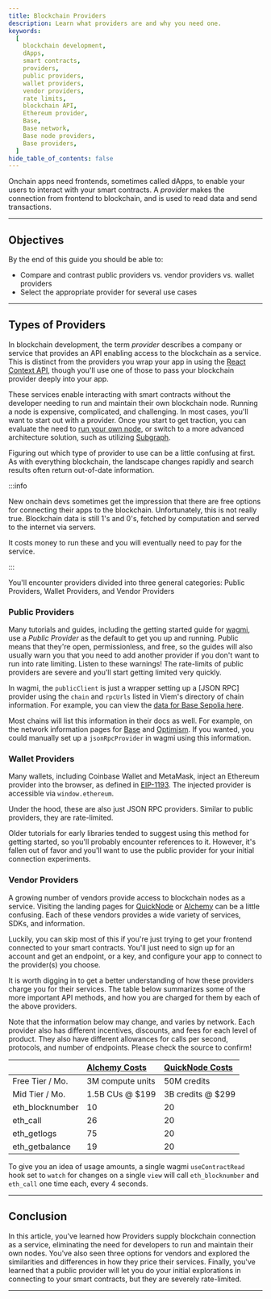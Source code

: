```yaml
---
title: Blockchain Providers
description: Learn what providers are and why you need one.
keywords:
  [
    blockchain development,
    dApps,
    smart contracts,
    providers,
    public providers,
    wallet providers,
    vendor providers,
    rate limits,
    blockchain API,
    Ethereum provider,
    Base,
    Base network,
    Base node providers,
    Base providers,
  ]
hide_table_of_contents: false
---
```


Onchain apps need frontends, sometimes called dApps, to enable your users to interact with your smart contracts. A _provider_ makes the connection from frontend to blockchain, and is used to read data and send transactions.

---

## Objectives

By the end of this guide you should be able to:

- Compare and contrast public providers vs. vendor providers vs. wallet providers
- Select the appropriate provider for several use cases

---

## Types of Providers

In blockchain development, the term _provider_ describes a company or service that provides an API enabling access to the blockchain as a service. This is distinct from the providers you wrap your app in using the [React Context API], though you'll use one of those to pass your blockchain provider deeply into your app.

These services enable interacting with smart contracts without the developer needing to run and maintain their own blockchain node. Running a node is expensive, complicated, and challenging. In most cases, you'll want to start out with a provider. Once you start to get traction, you can evaluate the need to [run your own node], or switch to a more advanced architecture solution, such as utilizing [Subgraph].

Figuring out which type of provider to use can be a little confusing at first. As with everything blockchain, the landscape changes rapidly and search results often return out-of-date information.

:::info

New onchain devs sometimes get the impression that there are free options for connecting their apps to the blockchain. Unfortunately, this is not really true. Blockchain data is still 1's and 0's, fetched by computation and served to the internet via servers.

It costs money to run these and you will eventually need to pay for the service.

:::

You'll encounter providers divided into three general categories: Public Providers, Wallet Providers, and Vendor Providers

### Public Providers

Many tutorials and guides, including the getting started guide for [wagmi], use a _Public Provider_ as the default to get you up and running. Public means that they're open, permissionless, and free, so the guides will also usually warn you that you need to add another provider if you don't want to run into rate limiting. Listen to these warnings! The rate-limits of public providers are severe and you'll start getting limited very quickly.

In wagmi, the `publicClient` is just a wrapper setting up a [JSON RPC] provider using the `chain` and `rpcUrls` listed in Viem's directory of chain information. For example, you can view the [data for Base Sepolia here].

Most chains will list this information in their docs as well. For example, on the network information pages for [Base] and [Optimism]. If you wanted, you could manually set up a `jsonRpcProvider` in wagmi using this information.

### Wallet Providers

Many wallets, including Coinbase Wallet and MetaMask, inject an Ethereum provider into the browser, as defined in [EIP-1193]. The injected provider is accessible via `window.ethereum`.

Under the hood, these are also just JSON RPC providers. Similar to public providers, they are rate-limited.

Older tutorials for early libraries tended to suggest using this method for getting started, so you'll probably encounter references to it. However, it's fallen out of favor and you'll want to use the public provider for your initial connection experiments.

### Vendor Providers

A growing number of vendors provide access to blockchain nodes as a service. Visiting the landing pages for [QuickNode] or [Alchemy] can be a little confusing. Each of these vendors provides a wide variety of services, SDKs, and information.

Luckily, you can skip most of this if you're just trying to get your frontend connected to your smart contracts. You'll just need to sign up for an account and get an endpoint, or a key, and configure your app to connect to the provider(s) you choose.

It is worth digging in to get a better understanding of how these providers charge you for their services. The table below summarizes some of the more important API methods, and how you are charged for them by each of the above providers.

Note that the information below may change, and varies by network. Each provider also has different incentives, discounts, and fees for each level of product. They also have different allowances for calls per second, protocols, and number of endpoints. Please check the source to confirm!

|                 | [Alchemy Costs]  | [QuickNode Costs] |
| :-------------- | :--------------- | :---------------- |
| Free Tier / Mo. | 3M compute units | 50M credits       |
| Mid Tier / Mo.  | 1.5B CUs @ $199  | 3B credits @ $299 |
| eth_blocknumber | 10               | 20                |
| eth_call        | 26               | 20                |
| eth_getlogs     | 75               | 20                |
| eth_getbalance  | 19               | 20                |

To give you an idea of usage amounts, a single wagmi `useContractRead` hook set to `watch` for changes on a single `view` will call `eth_blocknumber` and `eth_call` one time each, every 4 seconds.

---

## Conclusion

In this article, you've learned how Providers supply blockchain connection as a service, eliminating the need for developers to run and maintain their own nodes. You've also seen three options for vendors and explored the similarities and differences in how they price their services. Finally, you've learned that a public provider will let you do your initial explorations in connecting to your smart contracts, but they are severely rate-limited.

---

[Subgraph]: https://thegraph.com/docs/en/developing/creating-a-subgraph/
[wagmi]: https://wagmi.sh/react/getting-started#configure-chains
[data for Base Sepolia here]: https://github.com/wagmi-dev/viem/blob/main/src/chains/definitions/baseSepolia.ts
[Base]: https://docs.base.org/network-information
[Optimism]: https://community.optimism.io/docs/useful-tools/networks/
[EIP-1193]: https://eips.ethereum.org/EIPS/eip-1193
[Alchemy]: https://www.alchemy.com/
[QuickNode]: https://www.quicknode.com/
[Alchemy Costs]: https://docs.alchemy.com/reference/compute-unit-costs
[QuickNode Costs]: https://www.quicknode.com/api-credits/base
[smart contract development]: https://base.org/camp
[run your own node]: https://docs.base.org/guides/run-a-base-node
[React Context API]: https://react.dev/learn/passing-data-deeply-with-context
